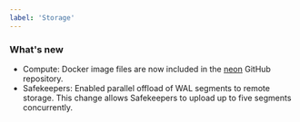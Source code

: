 ```yaml
---
label: 'Storage'
---
```


### What's new

- Compute: Docker image files are now included in the [neon](https://github.com/neondatabase/neon) GitHub repository.
- Safekeepers: Enabled parallel offload of WAL segments to remote storage. This change allows Safekeepers to upload up to five segments concurrently.
